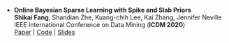 ---
---

- **Online Bayesian Sparse Learning with Spike and Slab Priors**  
  **Shikai Fang**, Shandian Zhe, Kuang-chih Lee, Kai Zhang, Jennifer Neville  
  IEEE International Conference on Data Mining (**ICDM 2020**)  
  [Paper](https://ieeexplore.ieee.org/stamp/stamp.jsp?arnumber=9338391) | [Code](https://github.com/zsdlightning/OLSS) | [Slides](/files/ICDM_speech.pdf)

